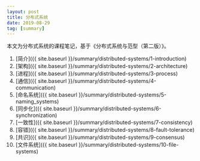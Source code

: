 ```yaml
---
layout: post
title: 分布式系统
date: 2019-08-29
tag: [summary]
---
```


本文为分布式系统的课程笔记，基于《分布式系统与范型（第二版）》。

<!--more-->

1. [简介]({{ site.baseurl }}/summary/distributed-systems/1-introduction)
2. [架构]({{ site.baseurl }}/summary/distributed-systems/2-architecture)
3. [进程]({{ site.baseurl }}/summary/distributed-systems/3-process)
4. [通信]({{ site.baseurl }}/summary/distributed-systems/4-communication)
5. [命名系统]({{ site.baseurl }}/summary/distributed-systems/5-naming_systems)
6. [同步化]({{ site.baseurl }}/summary/distributed-systems/6-synchronization)
7. [一致性]({{ site.baseurl }}/summary/distributed-systems/7-consistency)
8. [容错]({{ site.baseurl }}/summary/distributed-systems/8-fault-tolerance)
9. [共识]({{ site.baseurl }}/summary/distributed-systems/9-consensus)
10. [文件系统]({{ site.baseurl }}/summary/distributed-systems/10-file-systems)
